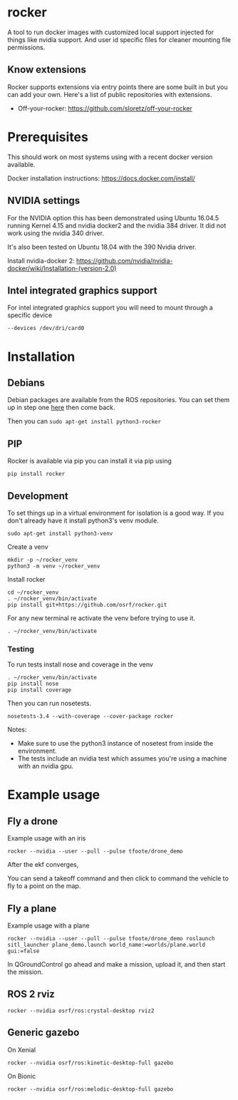 # rocker

A tool to run docker images with customized local support injected for things like nvidia support. And user id specific files for cleaner mounting file permissions.

## Know extensions

Rocker supports extensions via entry points there are some built in but you can add your own. Here's a list of public repositories with extensions.

- Off-your-rocker: https://github.com/sloretz/off-your-rocker

# Prerequisites

This should work on most systems using with a recent docker version available.

Docker installation instructions: https://docs.docker.com/install/

## NVIDIA settings

For the NVIDIA option this has been demonstrated using Ubuntu 16.04.5 running Kernel 4.15 and nvidia docker2 and the nvidia 384 driver.
It did not work using the nvidia 340 driver.

It's also been tested on Ubuntu 18.04 with the 390 Nvidia driver.

Install nvidia-docker 2: https://github.com/nvidia/nvidia-docker/wiki/Installation-(version-2.0)

## Intel integrated graphics support

For intel integrated graphics support you will need to mount through a specific device

```
--devices /dev/dri/card0
```


# Installation

## Debians
Debian packages are available from the ROS repositories. You can set them up in step one [here](http://wiki.ros.org/kinetic/Installation/Ubuntu) then come back.

Then you can `sudo apt-get install python3-rocker`

## PIP

Rocker is available via pip you can install it via pip using

`pip install rocker`



## Development
To set things up in a virtual environment for isolation is a good way. If you don't already have it install python3's venv module.

    sudo apt-get install python3-venv

Create a venv

    mkdir -p ~/rocker_venv
    python3 -m venv ~/rocker_venv

Install rocker

    cd ~/rocker_venv
    . ~/rocker_venv/bin/activate
    pip install git+https://github.com/osrf/rocker.git

For any new terminal re activate the venv before trying to use it.

    . ~/rocker_venv/bin/activate

### Testing

To run tests install nose and coverage in the venv

    . ~/rocker_venv/bin/activate
    pip install nose
    pip install coverage

Then you can run nosetests.

    nosetests-3.4 --with-coverage --cover-package rocker

Notes:

- Make sure to use the python3 instance of nosetest from inside the environment.
- The tests include an nvidia test which assumes you're using a machine with an nvidia gpu.


# Example usage


## Fly a drone

Example usage with an iris

    rocker --nvidia --user --pull --pulse tfoote/drone_demo

After the ekf converges, 

You can send a takeoff command and then click to command the vehicle to fly to a point on the map.


## Fly a plane

Example usage with a plane 

    rocker --nvidia --user --pull --pulse tfoote/drone_demo roslaunch sitl_launcher plane_demo.launch world_name:=worlds/plane.world gui:=false

In QGroundControl go ahead and make a mission, upload it, and then start the mission.

## ROS 2 rviz

    rocker --nvidia osrf/ros:crystal-desktop rviz2


## Generic gazebo

On Xenial

    rocker --nvidia osrf/ros:kinetic-desktop-full gazebo

On Bionic

    rocker --nvidia osrf/ros:melodic-desktop-full gazebo